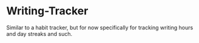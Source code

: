 # Writing-Tracker
Similar to a habit tracker, but for now specifically for tracking writing hours and day streaks and such.
